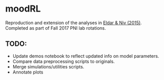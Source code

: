 # moodRL
Reproduction and extension of the analyses in [Eldar & Niv (2015)](https://www.nature.com/articles/ncomms7149). Completed as part of Fall 2017 PNI lab rotations. 

## TODO:
- Update demos notebook to reflect updated info on model parameters.
- Compare data preprocessing scripts to originals.
- Merge simulations/utilities scripts.
- Annotate plots
